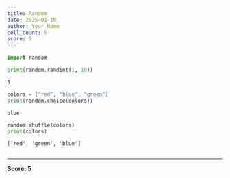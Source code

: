 ```yaml
---
title: Random
date: 2025-01-10
author: Your Name
cell_count: 5
score: 5
---
```


```python
import random
```


```python
print(random.randint(1, 10))
```

    5



```python
colors = ["red", "blue", "green"]
print(random.choice(colors))
```

    blue



```python
random.shuffle(colors)
print(colors)
```

    ['red', 'green', 'blue']



```python

```


---
**Score: 5**
